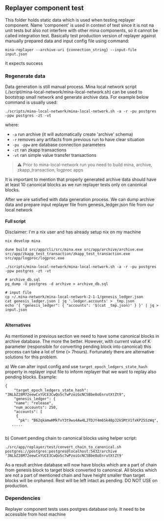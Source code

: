 ## Replayer component test

This folder holds static data which is used when testing replayer component. Name 'component' is used in context of test since it is not na unit tests but also not interfere with other mina components, so it cannot be called integration test. Basically test production version of replayer against manually prepared data and input config file using command:

```
mina-replayer --archive-uri {connection_string} --input-file input.json 
```

It expects success

### Regenerate data

Data generation is still manual process. Mina local network script (./script/mina-local-network/mina-local-network.sh) can be used to bootstrap small network and generate archive data. For example below command is usually used:

```
./scripts/mina-local-network/mina-local-network.sh -a -r -pu postgres -ppw postgres -zt -vt
```

where:
- `-a` run archive (it will automatically create 'archive' schema)
- `-r` removes any artifacts from previous run to have clear situation
- `-pu -ppw` are database connection parameters
- `-zt` ran zkapp transactions
- `-vt` ran simple value transfer transactions

> :warning: Prior to mina-local-network run you need to build mina, archive, zkapp_transaction, logproc apps

It is important to mention that properly generated archive data should have at least 10 canonical blocks as we run replayer tests only on canonical blocks.

After we are satisfied with data generation process. We can dump archive data and prepare input replayer file from genesis_ledger.json file from our local network

#### Full script

Disclaimer: I'm a nix user and has already setup nix on my machine 

```
nix develop mina

dune build src/app/cli/src/mina.exe src/app/archive/archive.exe src/app/zkapp_test_transaction/zkapp_test_transaction.exe src/app/logproc/logproc.exe

./scripts/mina-local-network/mina-local-network.sh -a -r -pu postgres -ppw postgres -zt -vt

# archive_db.sql
pg_dump -U postgres -d archive > archive_db.sql

# input file 
cp ~/.mina-network/mina-local-network-2-1-1/genesis_ledger.json
cat genesis_ledger.json | jq '.ledger.accounts' > _tmp.json
echo '{ "genesis_ledger": { "accounts": '$(cat _tmp.json)' } }' | jq > input.json
            

```

#### Alternatives

As mentioned in previous section we need to have some canonical blocks in archive database. The more the better. However, with current value of K parameter (responsible for converting pending block into canonical) this process can take a lot of time (> 7hours). Fortunately there are alternative solutions  for this problem.

a) We can alter input config and use `target_epoch_ledgers_state_hash` property in replayer input file to inform replayer that we want to replay also pending blocks. Example:

```
{ 
    "target_epoch_ledgers_state_hash": "3NLbZ28M72eewCxYUCE3CwQo5c7wPzoiGcNC5Bbe8oEnrutXtZt9",
    "genesis_ledger": {
    "name": "release",
    "num_accounts": 250,
    "accounts": [
     {
      "pk": "B62qkamwHMkTvY3t9wu4Aw4LJTDJY4m6Sk48pJ2kSMtV1fxKP2SSzWq",
   .....
     
```

b) Convert pending chain to canonical blocks using helper script:

`./src/app/replayer/test/convert_chain_to_canonical.sh postgres://postgres:postgres@localhost:5432/archive '3NLbZ28M72eewCxYUCE3CwQo5c7wPzoiGcNC5Bbe8oEnrutXtZt9'`

As a result archive database will now have blocks which are a part of chain from genesis block to target block converted to canonical. All blocks which are not a part of mentioned chain and have height smaller than target blocks will be orphaned. Rest will be left intact as pending. DO NOT USE on production.

### Dependencies

Replayer component tests uses postgres database only. It need to be accessible from host machine


